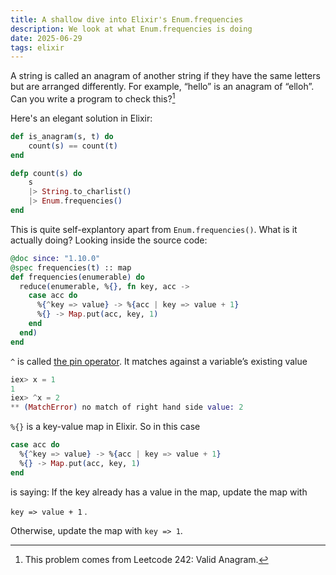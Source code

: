 ```yaml
---
title: A shallow dive into Elixir's Enum.frequencies
description: We look at what Enum.frequencies is doing
date: 2025-06-29
tags: elixir
---
```


A string is called an anagram of another string if they have the same letters but are arranged differently. For example, “hello” is an anagram of “elloh”. Can you write a program to check this?[^1]

[^1]: This problem comes from Leetcode 242: Valid Anagram.

Here's an elegant solution in Elixir:

```elixir
def is_anagram(s, t) do
	count(s) == count(t)
end

defp count(s) do
	s
	|> String.to_charlist()
	|> Enum.frequencies()
end
```

This is quite self-explantory apart from `Enum.frequencies()`. What is it actually doing? Looking inside the source code:

```elixir
@doc since: "1.10.0"
@spec frequencies(t) :: map
def frequencies(enumerable) do
  reduce(enumerable, %{}, fn key, acc ->
    case acc do
      %{^key => value} -> %{acc | key => value + 1}
      %{} -> Map.put(acc, key, 1)
    end
  end)
end
```

`^` is called [the pin operator](https://hexdocs.pm/elixir/1.18.1/pattern-matching.html#the-pin-operator). It matches against a variable’s existing value

```elixir
iex> x = 1
1
iex> ^x = 2
** (MatchError) no match of right hand side value: 2
```

`%{}` is a key-value map in Elixir. So in this case

```elixir
case acc do
  %{^key => value} -> %{acc | key => value + 1}
  %{} -> Map.put(acc, key, 1)
end
```

is saying: If the key already has a value in the map, update the map with

`key => value + 1` .

Otherwise, update the map with `key => 1`.
